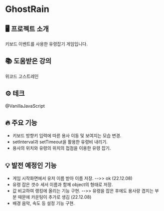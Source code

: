 # GhostRain

## 🖥️ 프로젝트 소개
키보드 이벤트를 사용한 유령잡기 게임입니다.

## 📚 도움받은 강의
위코드 고스트레인

## ⚙️ 테크
@VanillaJavaScript

## 🔥 주요 기능
- 키보드 방향키 입력에 따른 용사 이동 및 보여지는 모습 변경.
- setInterval과 setTimeout을 활용한 유령비 내리기.
- 용사의 위치와 유령의 위치의 접점을 이용한 유령 잡기.

## 💡 발전 예정인 기능
- 게임 시작화면에서 유저 이름 받아 이름 저장. -->> ok (22.12.08)
- 유령 잡은 갯수 세서 이름과 함께 object의 형태로 저장.
- 값 비교하여 랭킹에 올리는 기능 구현. -->> 유령을 잡은 후에도 용사랑 겹치는 부분 때문에 카운팅이 추가로 생김 (22.12.08)
- 배경 음악, 속도 등 설정 기능 구현.
